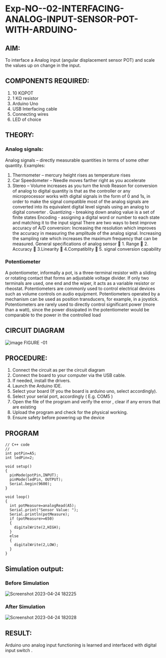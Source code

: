 # Exp-NO--02-INTERFACING-ANALOG-INPUT-SENSOR-POT-WITH-ARDUINO-

## AIM:
To interface a Analog  input (angular displacement sensor POT) and scale the values up on change in the input.


## COMPONENTS REQUIRED:
1.	10 KΩPOT
2.	1 KΩ resistor 
3.	Arduino Uno 
4.	USB Interfacing cable 
5.	Connecting wires 
6.	LED of choice 



## THEORY: 

### Analog signals:

Analog signals – directly measurable quantities in terms of some other quantity.
Examples:
1. Thermometer – mercury height rises as temperature rises
2. Car Speedometer – Needle moves farther right as you accelerate
3. Stereo – Volume increases as you turn the knob
Reason for conversion of analog to digital quantity is that as the controller or any microprocessor works with digital signals in the form of 0 and 1s, in order to make the signal compatible  most of the analog signals are converted into its equivalent digital level signals using an analog to digital converter .
Quantizing - breaking down analog value is a set of finite states
Encoding - assigning a digital word or number to each state and matching it to the input signal
 There are two ways to best improve accuracy of A/D conversion:
Increasing the resolution which improves the accuracy in measuring the amplitude of the analog signal.
Increasing the sampling rate which increases the maximum frequency that can be measured.
General specifications of analog sensor
	1. Range
	2. Accuracy
	3.Linearity
	4.Compatiblity
	5. signal conversion capability

### Potentiometer
A potentiometer, informally a pot, is a three-terminal resistor with a sliding or rotating contact that forms an adjustable voltage divider. If only two terminals are used, one end and the wiper, it acts as a variable resistor or rheostat.
Potentiometers are commonly used to control electrical devices such as volume controls on audio equipment. Potentiometers operated by a mechanism can be used as position transducers, for example, in a joystick. Potentiometers are rarely used to directly control significant power (more than a watt), since the power dissipated in the potentiometer would be comparable to the power in the controlled load

## CIRCUIT DIAGRAM

![image](https://user-images.githubusercontent.com/36288975/163530788-eec3cdc3-95e8-4d2d-8349-6d0ea4c9439c.png)
FIGURE -01

## PROCEDURE:

1.	Connect the circuit as per the circuit diagram 
2.	Connect the board to your computer via the USB cable.
3.	If needed, install the drivers.
4.	Launch the Arduino IDE.
5.	Select your board (If you the board is arduino uno, select accordingly).
6.	Select your serial port, accordingly ( E.g. COM5 )
7.	Open the file of the program  and verify the error , clear if any errors that are existing 
8.	Upload the program and check for the physical working. 
9.	Ensure safety before powering up the device 



## PROGRAM
```
// C++ code
//
int potPin=A5;
int ledPin=2;

void setup()
{
  pinMode(potPin,INPUT);
  pinMode(ledPin, OUTPUT);
  Serial.begin(9600);
}

void loop()
{
  int potMeasure=analogRead(A5);
  Serial.print("Sensor Value: ");
  Serial.println(potMeasure);
  if (potMeasure>=650)
  {
    digitalWrite(2,HIGH);
  }
  else
  {
    digitalWrite(2,LOW);
  }
}
```

## Simulation output:
### Before Simulation
![Screenshot 2023-04-24 182225](https://user-images.githubusercontent.com/118704873/234002099-4aad3cac-a7fa-44bf-b4ed-e6e111681a80.png)

### After Simulation
![Screenshot 2023-04-24 182028](https://user-images.githubusercontent.com/118704873/234001455-7775368d-9f7a-4667-9785-29c006fe9aed.png)

## RESULT:
Arduino uno analog input functioning is learned and interfaced with digital input switch .
